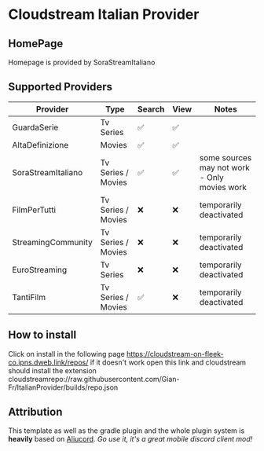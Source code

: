 # Cloudstream Italian Provider

## HomePage
 Homepage is provided by SoraStreamItaliano
## Supported Providers
| Provider           | Type      | Search | View | Notes |
|--------------------|-----------|-------|----|-------|
| GuardaSerie        | Tv Series | ✅     | ✅ |
| AltaDefinizione    | Movies    | ✅     | ✅ |
| SoraStreamItaliano | Tv Series / Movies | ✅     | ✅ | some sources may not work - Only movies work
| FilmPerTutti       | Tv Series / Movies | ❌     | ❌ | temporarily deactivated
| StreamingCommunity | Tv Series / Movies | ❌      |  ❌  | temporarily deactivated
| EuroStreaming      | Tv Series | ❌     | ❌ | temporarily deactivated
| TantiFilm          | Tv Series / Movies | ✅     | ❌ | temporarily deactivated
## How to install
Click on install in the following page
https://cloudstream-on-fleek-co.ipns.dweb.link/repos/
if it doesn't work open this link and cloudstream should install the extension
cloudstreamrepo://raw.githubusercontent.com/Gian-Fr/ItalianProvider/builds/repo.json


## Attribution

This template as well as the gradle plugin and the whole plugin system is **heavily** based on [Aliucord](https://github.com/Aliucord).
*Go use it, it's a great mobile discord client mod!*
